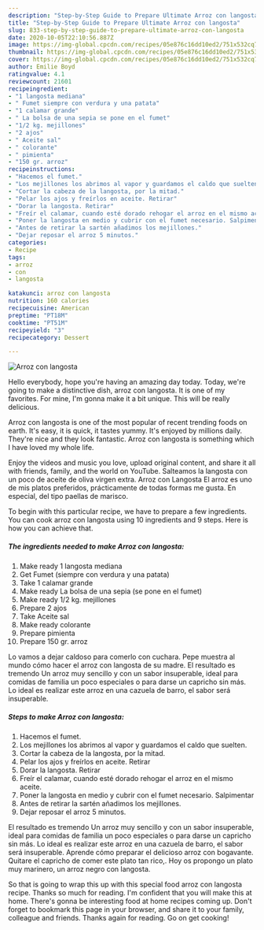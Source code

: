 ```yaml
---
description: "Step-by-Step Guide to Prepare Ultimate Arroz con langosta"
title: "Step-by-Step Guide to Prepare Ultimate Arroz con langosta"
slug: 833-step-by-step-guide-to-prepare-ultimate-arroz-con-langosta
date: 2020-10-05T22:10:56.887Z
image: https://img-global.cpcdn.com/recipes/05e876c16dd10ed2/751x532cq70/arroz-con-langosta-foto-principal.jpg
thumbnail: https://img-global.cpcdn.com/recipes/05e876c16dd10ed2/751x532cq70/arroz-con-langosta-foto-principal.jpg
cover: https://img-global.cpcdn.com/recipes/05e876c16dd10ed2/751x532cq70/arroz-con-langosta-foto-principal.jpg
author: Emilie Boyd
ratingvalue: 4.1
reviewcount: 21601
recipeingredient:
- "1 langosta mediana"
- " Fumet siempre con verdura y una patata"
- "1 calamar grande"
- " La bolsa de una sepia se pone en el fumet"
- "1/2 kg. mejillones"
- "2 ajos"
- " Aceite sal"
- " colorante"
- " pimienta"
- "150 gr. arroz"
recipeinstructions:
- "Hacemos el fumet."
- "Los mejillones los abrimos al vapor y guardamos el caldo que suelten."
- "Cortar la cabeza de la langosta, por la mitad."
- "Pelar los ajos y freírlos en aceite. Retirar"
- "Dorar la langosta. Retirar"
- "Freír el calamar, cuando esté dorado rehogar el arroz en el mismo aceite."
- "Poner la langosta en medio y cubrir con el fumet necesario. Salpimentar"
- "Antes de retirar la sartén añadimos los mejillones."
- "Dejar reposar el arroz 5 minutos."
categories:
- Recipe
tags:
- arroz
- con
- langosta

katakunci: arroz con langosta 
nutrition: 160 calories
recipecuisine: American
preptime: "PT18M"
cooktime: "PT51M"
recipeyield: "3"
recipecategory: Dessert

---
```



![Arroz con langosta](https://img-global.cpcdn.com/recipes/05e876c16dd10ed2/751x532cq70/arroz-con-langosta-foto-principal.jpg)

Hello everybody, hope you're having an amazing day today. Today, we're going to make a distinctive dish, arroz con langosta. It is one of my favorites. For mine, I'm gonna make it a bit unique. This will be really delicious.

Arroz con langosta is one of the most popular of recent trending foods on earth. It's easy, it is quick, it tastes yummy. It's enjoyed by millions daily. They're nice and they look fantastic. Arroz con langosta is something which I have loved my whole life.

Enjoy the videos and music you love, upload original content, and share it all with friends, family, and the world on YouTube. Salteamos la langosta con un poco de aceite de oliva virgen extra. Arroz con Langosta El arroz es uno de mis platos preferidos, prácticamente de todas formas me gusta. En especial, del tipo paellas de marisco.


To begin with this particular recipe, we have to prepare a few ingredients. You can cook arroz con langosta using 10 ingredients and 9 steps. Here is how you can achieve that.

<!--inarticleads1-->

##### The ingredients needed to make Arroz con langosta:

1. Make ready 1 langosta mediana
1. Get  Fumet (siempre con verdura y una patata)
1. Take 1 calamar grande
1. Make ready  La bolsa de una sepia (se pone en el fumet)
1. Make ready 1/2 kg. mejillones
1. Prepare 2 ajos
1. Take  Aceite sal
1. Make ready  colorante
1. Prepare  pimienta
1. Prepare 150 gr. arroz


Lo vamos a dejar caldoso para comerlo con cuchara. Pepe muestra al mundo cómo hacer el arroz con langosta de su madre. El resultado es tremendo Un arroz muy sencillo y con un sabor insuperable, ideal para comidas de familia un poco especiales o para darse un capricho sin más. Lo ideal es realizar este arroz en una cazuela de barro, el sabor será insuperable. 

<!--inarticleads2-->

##### Steps to make Arroz con langosta:

1. Hacemos el fumet.
1. Los mejillones los abrimos al vapor y guardamos el caldo que suelten.
1. Cortar la cabeza de la langosta, por la mitad.
1. Pelar los ajos y freírlos en aceite. Retirar
1. Dorar la langosta. Retirar
1. Freír el calamar, cuando esté dorado rehogar el arroz en el mismo aceite.
1. Poner la langosta en medio y cubrir con el fumet necesario. Salpimentar
1. Antes de retirar la sartén añadimos los mejillones.
1. Dejar reposar el arroz 5 minutos.


El resultado es tremendo Un arroz muy sencillo y con un sabor insuperable, ideal para comidas de familia un poco especiales o para darse un capricho sin más. Lo ideal es realizar este arroz en una cazuela de barro, el sabor será insuperable. Aprende cómo preparar el delicioso arroz con bogavante. Quitare el capricho de comer este plato tan rico,. Hoy os propongo un plato muy marinero, un arroz negro con langosta. 

So that is going to wrap this up with this special food arroz con langosta recipe. Thanks so much for reading. I'm confident that you will make this at home. There's gonna be interesting food at home recipes coming up. Don't forget to bookmark this page in your browser, and share it to your family, colleague and friends. Thanks again for reading. Go on get cooking!
